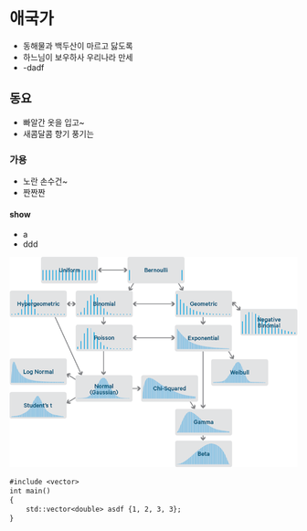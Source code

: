 # 애국가
- 동해물과 백두산이 마르고 닳도록
- 하느님이 보우하사 우리나라 만세
- -dadf


## 동요
- 빠알간 옷을 입고~
- 새콤달콤 향기 풍기는


### 가용
- 노란 손수건~ 
- 짠짠짠


#### show
- a
- ddd

![Img_Types_of_pdf](./assets/images/Img_Types_of_pdf.png)

```
#include <vector>
int main()
{
	std::vector<double> asdf {1, 2, 3, 3};
}
	

```


